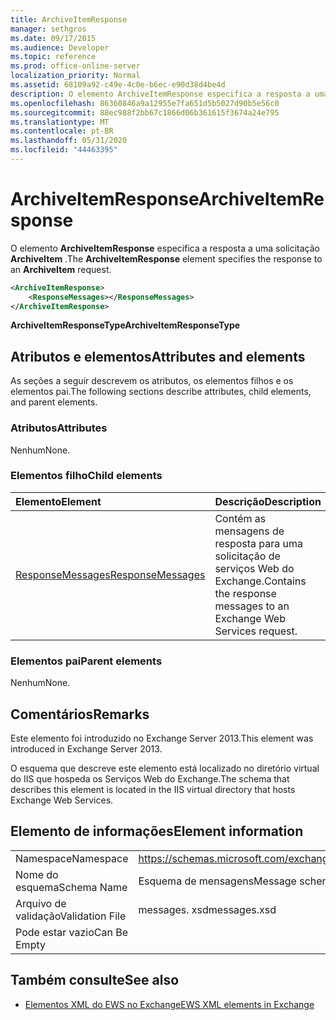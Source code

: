 ```yaml
---
title: ArchiveItemResponse
manager: sethgros
ms.date: 09/17/2015
ms.audience: Developer
ms.topic: reference
ms.prod: office-online-server
localization_priority: Normal
ms.assetid: 68109a92-c49e-4c0e-b6ec-e90d38d4be4d
description: O elemento ArchiveItemResponse especifica a resposta a uma solicitação ArchiveItem.
ms.openlocfilehash: 86360846a9a12955e7fa651d5b5027d90b5e56c0
ms.sourcegitcommit: 88ec988f2bb67c1866d06b361615f3674a24e795
ms.translationtype: MT
ms.contentlocale: pt-BR
ms.lasthandoff: 05/31/2020
ms.locfileid: "44463395"
---
```

# <a name="archiveitemresponse"></a><span data-ttu-id="617ad-103">ArchiveItemResponse</span><span class="sxs-lookup"><span data-stu-id="617ad-103">ArchiveItemResponse</span></span>

<span data-ttu-id="617ad-104">O elemento **ArchiveItemResponse** especifica a resposta a uma solicitação **ArchiveItem** .</span><span class="sxs-lookup"><span data-stu-id="617ad-104">The **ArchiveItemResponse** element specifies the response to an **ArchiveItem** request.</span></span> 
  
```XML
<ArchiveItemResponse>
    <ResponseMessages></ResponseMessages>
</ArchiveItemResponse>
```

 <span data-ttu-id="617ad-105">**ArchiveItemResponseType**</span><span class="sxs-lookup"><span data-stu-id="617ad-105">**ArchiveItemResponseType**</span></span>
## <a name="attributes-and-elements"></a><span data-ttu-id="617ad-106">Atributos e elementos</span><span class="sxs-lookup"><span data-stu-id="617ad-106">Attributes and elements</span></span>

<span data-ttu-id="617ad-107">As seções a seguir descrevem os atributos, os elementos filhos e os elementos pai.</span><span class="sxs-lookup"><span data-stu-id="617ad-107">The following sections describe attributes, child elements, and parent elements.</span></span>
  
### <a name="attributes"></a><span data-ttu-id="617ad-108">Atributos</span><span class="sxs-lookup"><span data-stu-id="617ad-108">Attributes</span></span>

<span data-ttu-id="617ad-109">Nenhum</span><span class="sxs-lookup"><span data-stu-id="617ad-109">None.</span></span>
  
### <a name="child-elements"></a><span data-ttu-id="617ad-110">Elementos filho</span><span class="sxs-lookup"><span data-stu-id="617ad-110">Child elements</span></span>

|<span data-ttu-id="617ad-111">**Elemento**</span><span class="sxs-lookup"><span data-stu-id="617ad-111">**Element**</span></span>|<span data-ttu-id="617ad-112">**Descrição**</span><span class="sxs-lookup"><span data-stu-id="617ad-112">**Description**</span></span>|
|:-----|:-----|
|[<span data-ttu-id="617ad-113">ResponseMessages</span><span class="sxs-lookup"><span data-stu-id="617ad-113">ResponseMessages</span></span>](responsemessages.md) <br/> |<span data-ttu-id="617ad-114">Contém as mensagens de resposta para uma solicitação de serviços Web do Exchange.</span><span class="sxs-lookup"><span data-stu-id="617ad-114">Contains the response messages to an Exchange Web Services request.</span></span>  <br/> |
   
### <a name="parent-elements"></a><span data-ttu-id="617ad-115">Elementos pai</span><span class="sxs-lookup"><span data-stu-id="617ad-115">Parent elements</span></span>

<span data-ttu-id="617ad-116">Nenhum</span><span class="sxs-lookup"><span data-stu-id="617ad-116">None.</span></span>
  
## <a name="remarks"></a><span data-ttu-id="617ad-117">Comentários</span><span class="sxs-lookup"><span data-stu-id="617ad-117">Remarks</span></span>

<span data-ttu-id="617ad-118">Este elemento foi introduzido no Exchange Server 2013.</span><span class="sxs-lookup"><span data-stu-id="617ad-118">This element was introduced in Exchange Server 2013.</span></span>
  
<span data-ttu-id="617ad-119">O esquema que descreve este elemento está localizado no diretório virtual do IIS que hospeda os Serviços Web do Exchange.</span><span class="sxs-lookup"><span data-stu-id="617ad-119">The schema that describes this element is located in the IIS virtual directory that hosts Exchange Web Services.</span></span>
  
## <a name="element-information"></a><span data-ttu-id="617ad-120">Elemento de informações</span><span class="sxs-lookup"><span data-stu-id="617ad-120">Element information</span></span>

|||
|:-----|:-----|
|<span data-ttu-id="617ad-121">Namespace</span><span class="sxs-lookup"><span data-stu-id="617ad-121">Namespace</span></span>  <br/> |https://schemas.microsoft.com/exchange/services/2006/messages  <br/> |
|<span data-ttu-id="617ad-122">Nome do esquema</span><span class="sxs-lookup"><span data-stu-id="617ad-122">Schema Name</span></span>  <br/> |<span data-ttu-id="617ad-123">Esquema de mensagens</span><span class="sxs-lookup"><span data-stu-id="617ad-123">Message schema</span></span>  <br/> |
|<span data-ttu-id="617ad-124">Arquivo de validação</span><span class="sxs-lookup"><span data-stu-id="617ad-124">Validation File</span></span>  <br/> |<span data-ttu-id="617ad-125">messages. xsd</span><span class="sxs-lookup"><span data-stu-id="617ad-125">messages.xsd</span></span>  <br/> |
|<span data-ttu-id="617ad-126">Pode estar vazio</span><span class="sxs-lookup"><span data-stu-id="617ad-126">Can Be Empty</span></span>  <br/> ||
   
## <a name="see-also"></a><span data-ttu-id="617ad-127">Também consulte</span><span class="sxs-lookup"><span data-stu-id="617ad-127">See also</span></span>

- [<span data-ttu-id="617ad-128">Elementos XML do EWS no Exchange</span><span class="sxs-lookup"><span data-stu-id="617ad-128">EWS XML elements in Exchange</span></span>](ews-xml-elements-in-exchange.md)

